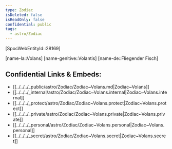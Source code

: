 ```yaml
---
type: Zodiac
isDeleted: false
isReadOnly: false
confidential: public
tags:
  - astro/Zodiac
---
```


[SpocWebEntityId::28169]



[name-la::Volans]
[name-genitive::Volantis]
[name-de::Fliegender Fisch]


## Confidential Links & Embeds: 
- [[../../../_public/astro/Zodiac/Zodiac~Volans.md|Zodiac~Volans]] 
- [[../../../_internal/astro/Zodiac/Zodiac~Volans.internal|Zodiac~Volans.internal]] 
- [[../../../_protect/astro/Zodiac/Zodiac~Volans.protect|Zodiac~Volans.protect]] 
- [[../../../_private/astro/Zodiac/Zodiac~Volans.private|Zodiac~Volans.private]] 
- [[../../../_personal/astro/Zodiac/Zodiac~Volans.personal|Zodiac~Volans.personal]] 
- [[../../../_secret/astro/Zodiac/Zodiac~Volans.secret|Zodiac~Volans.secret]] 
